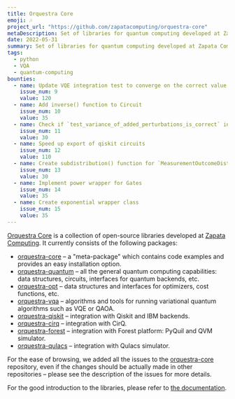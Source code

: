 ```yaml
---
title: Orquestra Core
emoji: 🎶
project_url: "https://github.com/zapatacomputing/orquestra-core"
metaDescription: Set of libraries for quantum computing developed at Zapata Computing.
date: 2022-05-31
summary: Set of libraries for quantum computing developed at Zapata Computing.
tags:
  - python
  - VQA
  - quantum-computing
bounties:
  - name: Update VQE integration test to converge on the correct value
    issue_num: 9
    value: 120
  - name: Add inverse() function to Circuit
    issue_num: 10
    value: 35
  - name: Check if `test_variance_of_added_perturbations_is_correct` in orquestra-vqa is non-deterministic
    issue_num: 11
    value: 30
  - name: Speed up export of qiskit circuits
    issue_num: 12
    value: 110
  - name: Create subdistribution() function for `MeasurementOutcomeDistribution`
    issue_num: 13
    value: 30
  - name: Implement power wrapper for Gates
    issue_num: 14
    value: 35
  - name: Create exponential wrapper class
    issue_num: 15
    value: 35
---
```


[Orquestra Core](https://github.com/zapatacomputing/orquestra-core) is a collection of open-source libraries developed at [Zapata Computing](https://www.zapatacomputing.com/). It currently consists of the following packages:

- [orquestra-core](https://github.com/zapatacomputing/orquestra-core) – a "meta-package" which contains code examples and provides an easy installation option.
- [orquestra-quantum](https://github.com/zapatacomputing/orquestra-quantum) – all the general quantum computing capabilities: data structures, circuits, interfaces for quantum backends, etc.
- [orquestra-opt](https://github.com/zapatacomputing/orquestra-opt) – data structures and interfaces for optimizers, cost functions, etc.
- [orquestra-vqa](https://github.com/zapatacomputing/orquestra-vqa) – algorithms and tools for running variational quantum algorithms such as VQE or QAOA.
- [orquestra-qiskit](https://github.com/zapatacomputing/orquestra-qiskit) – integration with Qiskit and IBM backends.
- [orquestra-cirq](https://github.com/zapatacomputing/orquestra-cirq) – integration with CirQ.
- [orquestra-forest](https://github.com/zapatacomputing/orquestra-forest) – integration with Forest platform: PyQuil and QVM simulator.
- [orquestra-qulacs](https://github.com/zapatacomputing/orquestra-qulacs) – integration with Qulacs simulator.

For the ease of browsing, we added all the issues to the [orquestra-core](https://github.com/zapatacomputing/orquestra-core) repository, even if the changes should be actually made in other repositories – please see the description of the issues for more details.

For the good introduction to the libraries, please refer to [the documentation](https://zapatacomputing.github.io/orquestra-core).